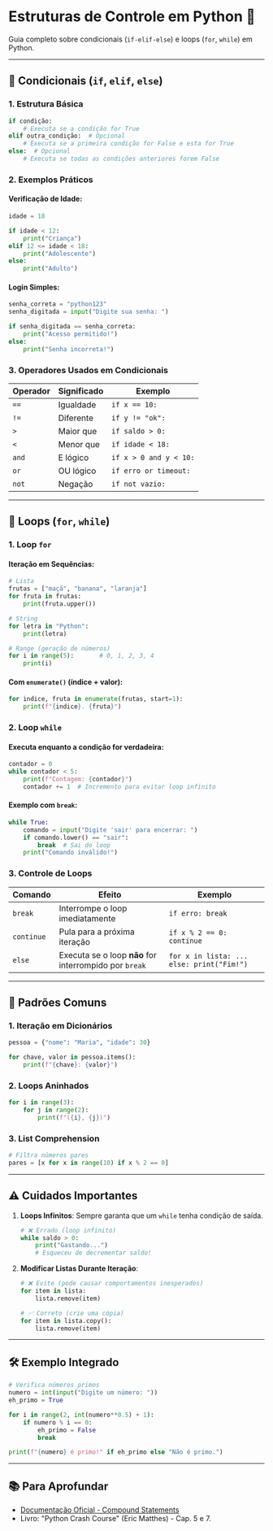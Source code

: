 # Estruturas de Controle em Python 🔄

Guia completo sobre condicionais (`if-elif-else`) e loops (`for`, `while`) em Python.

---

## 📌 **Condicionais (`if`, `elif`, `else`)**

### 1. **Estrutura Básica**
```python
if condição:
    # Executa se a condição for True
elif outra_condição:  # Opcional
    # Executa se a primeira condição for False e esta for True
else:  # Opcional
    # Executa se todas as condições anteriores forem False
```

### 2. **Exemplos Práticos**
#### Verificação de Idade:
```python
idade = 18

if idade < 12:
    print("Criança")
elif 12 <= idade < 18:
    print("Adolescente")
else:
    print("Adulto")
```

#### Login Simples:
```python
senha_correta = "python123"
senha_digitada = input("Digite sua senha: ")

if senha_digitada == senha_correta:
    print("Acesso permitido!")
else:
    print("Senha incorreta!")
```

### 3. **Operadores Usados em Condicionais**
| Operador | Significado          | Exemplo           |
|----------|----------------------|-------------------|
| `==`     | Igualdade            | `if x == 10:`     |
| `!=`     | Diferente            | `if y != "ok":`   |
| `>`      | Maior que            | `if saldo > 0:`   |
| `<`      | Menor que            | `if idade < 18:`  |
| `and`    | E lógico             | `if x > 0 and y < 10:` |
| `or`     | OU lógico            | `if erro or timeout:` |
| `not`    | Negação              | `if not vazio:`   |

---

## 📌 **Loops (`for`, `while`)**

### 1. **Loop `for`**
#### Iteração em Sequências:
```python
# Lista
frutas = ["maçã", "banana", "laranja"]
for fruta in frutas:
    print(fruta.upper())

# String
for letra in "Python":
    print(letra)

# Range (geração de números)
for i in range(5):       # 0, 1, 2, 3, 4
    print(i)
```

#### Com `enumerate()` (índice + valor):
```python
for indice, fruta in enumerate(frutas, start=1):
    print(f"{indice}. {fruta}")
```

### 2. **Loop `while`**
#### Executa enquanto a condição for verdadeira:
```python
contador = 0
while contador < 5:
    print(f"Contagem: {contador}")
    contador += 1  # Incremento para evitar loop infinito
```

#### Exemplo com `break`:
```python
while True:
    comando = input("Digite 'sair' para encerrar: ")
    if comando.lower() == "sair":
        break  # Sai do loop
    print("Comando inválido!")
```

### 3. **Controle de Loops**
| Comando   | Efeito                              | Exemplo                     |
|-----------|-------------------------------------|-----------------------------|
| `break`   | Interrompe o loop imediatamente     | `if erro: break`            |
| `continue`| Pula para a próxima iteração        | `if x % 2 == 0: continue`   |
| `else`    | Executa se o loop **não** for interrompido por `break` | `for x in lista: ... else: print("Fim!")` |

---

## 🔄 **Padrões Comuns**

### 1. **Iteração em Dicionários**
```python
pessoa = {"nome": "Maria", "idade": 30}

for chave, valor in pessoa.items():
    print(f"{chave}: {valor}")
```

### 2. **Loops Aninhados**
```python
for i in range(3):
    for j in range(2):
        print(f"({i}, {j})")
```

### 3. **List Comprehension**
```python
# Filtra números pares
pares = [x for x in range(10) if x % 2 == 0]
```

---

## ⚠️ **Cuidados Importantes**
1. **Loops Infinitos**: Sempre garanta que um `while` tenha condição de saída.
   ```python
   # ❌ Errado (loop infinito)
   while saldo > 0:
       print("Gastando...")
       # Esqueceu de decrementar saldo!
   ```

2. **Modificar Listas Durante Iteração**:
   ```python
   # ❌ Evite (pode causar comportamentos inesperados)
   for item in lista:
       lista.remove(item)
   
   # ✅ Correto (crie uma cópia)
   for item in lista.copy():
       lista.remove(item)
   ```

---

## 🛠 **Exemplo Integrado**
```python
# Verifica números primos
numero = int(input("Digite um número: "))
eh_primo = True

for i in range(2, int(numero**0.5) + 1):
    if numero % i == 0:
        eh_primo = False
        break

print(f"{numero} é primo!" if eh_primo else "Não é primo.")
```

---

## 📚 **Para Aprofundar**
- [Documentação Oficial - Compound Statements](https://docs.python.org/3/reference/compound_stmts.html)
- Livro: "Python Crash Course" (Eric Matthes) - Cap. 5 e 7.
```
